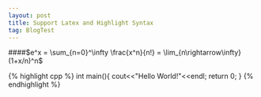```yaml
---
layout: post
title: Support Latex and Highlight Syntax
tag: BlogTest
---
```



####$e^x = \sum_{n=0}^\infty \frac{x^n}{n!} = \lim_{n\rightarrow\infty} (1+x/n)^n$

{% highlight cpp %}
int main(){
	cout<<"Hello World!"<<endl;
	return 0;
}
{% endhighlight %}

